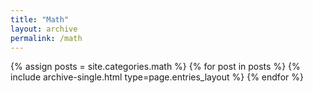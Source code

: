 ```yaml
---
title: "Math"
layout: archive
permalink: /math
---
```


{% assign posts = site.categories.math %}
{% for post in posts %} {% include archive-single.html type=page.entries_layout %} {% endfor %}
